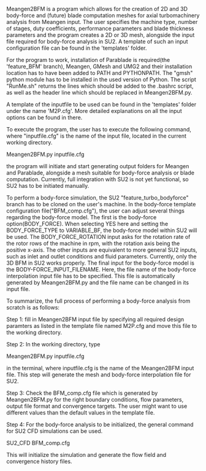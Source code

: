 Meangen2BFM is a program which allows for the creation of 2D and 3D body-force and (future) blade computation meshes for axial turbomachinery analysis from Meangen input. The user specifies the machine type, number of stages, duty coefficients, performance parameters and blade thickness parameters and the program creates a 2D or 3D mesh, alongside the input file required for body-force analysis in SU2. A template of such an input configuration file can be found in the 'templates' folder.

For the program to work, installation of Parablade is required(the 'feature_BFM' branch), Meangen, GMesh and UMG2 and their installation location has to have been added to PATH and PYTHONPATH. The "gmsh" python module has to be installed in the used version of Python. The script "RunMe.sh" returns the lines which should be added to the .bashrc script, as well as the header line which should be replaced in Meangen2BFM.py. 

A template of the inputfile to be used can be found in the 'templates' folder under the name 'M2P.cfg'. More detailed explanations on all the input options can be found in there.

To execute the program, the user has to execute the following command, where "inputfile.cfg" is the name of the input file, located in the current working directory.

Meangen2BFM.py inputfile.cfg

the program will initiate and start generating output folders for Meangen and Parablade, alongside a mesh suitable for body-force analysis or blade computation. Currently, full integration with SU2 is not yet functional, so SU2 has to be initiated manually. 

To perform a body-force simulation, the SU2 "feature_turbo_bodyforce" branch has to be cloned on the user's machine. In the body-force template configuration file("BFM_comp.cfg"), the user can adjust several things regarding the body-force model. The first is the body-force option(BODY_FORCE). When selecting YES here and setting the BODY_FORCE_TYPE to VARIABLE_BF, the body-force model within SU2 will be used. The BODY_FORCE_ROTATION input asks for the rotation rate of the rotor rows of the machine in rpm, with the rotation axis being the positive x-axis. The other inputs are equivalent to more general SU2 inputs, such as inlet and outlet conditions and fluid parameters. Currently, only the 3D BFM in SU2 works properly. The final input for the body-force model is the BODY-FORCE_INPUT_FILENAME. Here, the file name of the body-force interpolation input file has to be specified. This file is automatically
generated by Meangen2BFM.py and the file name can be changed in its input file. 

To summarize, the full process of performing a body-force analysis from scratch is as follows:

Step 1: fill in Meangen2BFM input file by specifying all required design paramters as listed in the template file named M2P.cfg and move this file to the working directory. 

Step 2: In the working directory, type 

Meangen2BFM.py inputfile.cfg

in the terminal, where inputfile.cfg is the name of the Meangen2BFM input file. This step will generate the mesh and body-force interpolation file for SU2.

Step 3: Check the BFM_comp.cfg file which is generated by Meangen2BFM.py for the right boundary conditions, flow parameters, output file format and convergence targets. The user might want to use different values than the default values in the template file. 

Step 4: For the body-force analysis to be initialized, the general command for SU2 CFD simulations can be used.

SU2_CFD BFM_comp.cfg

This will initialize the simulation and generate the flow field and convergence history files. 


